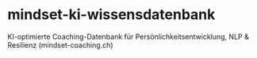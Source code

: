 # mindset-ki-wissensdatenbank
KI-optimierte Coaching-Datenbank für Persönlichkeitsentwicklung, NLP &amp; Resilienz (mindset-coaching.ch)
